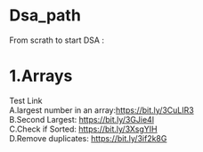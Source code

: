 # Dsa_path
From scrath to start DSA :
# 1.Arrays
Test Link <br>
A.largest number in an array:https://bit.ly/3CuLIR3<br>
B.Second Largest: https://bit.ly/3GJie4l<br>
C.Check if Sorted: https://bit.ly/3XsgYIH<br>
D.Remove duplicates: https://bit.ly/3if2k8G
